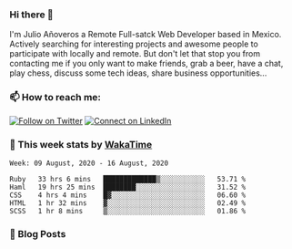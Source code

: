 ### Hi there 👋

I'm Julio Añoveros a Remote Full-satck Web Developer based in Mexico. Actively searching for interesting projects and awesome people to participate with locally and remote. But don't let that stop you from contacting me if you only want to make friends, grab a beer, have a chat, play chess, discuss some tech ideas, share business opportunities... 

### :mailbox: How to reach me:

[![Follow on Twitter](https://img.shields.io/badge/--twitter?label=Twitter&logo=Twitter&style=social)](https://twitter.com/AnoverosJulio) [![Connect on LinkedIn](https://img.shields.io/badge/--linkedin?label=LinkedIn&logo=LinkedIn&style=social)](https://www.linkedin.com/in/jubaan)

### :construction_worker: This week stats by [WakaTime]('https://wakatime.com')
<!--START_SECTION:waka-->
```text
Week: 09 August, 2020 - 16 August, 2020

Ruby   33 hrs 6 mins   █████████████▒░░░░░░░░░░░   53.71 % 
Haml   19 hrs 25 mins  ████████░░░░░░░░░░░░░░░░░   31.52 % 
CSS    4 hrs 4 mins    █▓░░░░░░░░░░░░░░░░░░░░░░░   06.60 % 
HTML   1 hr 32 mins    ▓░░░░░░░░░░░░░░░░░░░░░░░░   02.49 % 
SCSS   1 hr 8 mins     ▒░░░░░░░░░░░░░░░░░░░░░░░░   01.86 % 
```
<!--END_SECTION:waka-->

### :newspaper: Blog Posts
<!-- BLOG-POST-LIST:START -->
<!-- BLOG-POST-LIST:END -->


